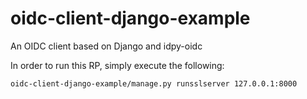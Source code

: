 # oidc-client-django-example
An OIDC client based on Django and idpy-oidc

In order to run this RP, simply execute the following:

```sh
oidc-client-django-example/manage.py runsslserver 127.0.0.1:8000
